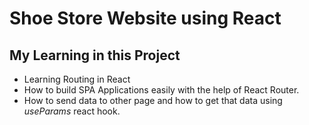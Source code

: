 
# Shoe Store Website using React
## My Learning in this Project
- Learning Routing in React 
- How to build SPA Applications easily with the help of React Router.
- How to send data to other page and how to get that data using *useParams* react hook.

